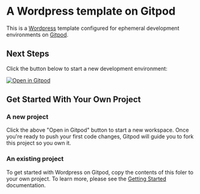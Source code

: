 # A Wordpress template on Gitpod

This is a [Wordpress](wordpress) template configured for ephemeral development environments on [Gitpod](https://www.gitpod.io/).

## Next Steps

Click the button below to start a new development environment:

[![Open in Gitpod](https://gitpod.io/button/open-in-gitpod.svg)](https://gitpod.io/#https://github.com/mujahidi/template-wordpress)

## Get Started With Your Own Project

### A new project

Click the above "Open in Gitpod" button to start a new workspace. Once you're ready to push your first code changes, Gitpod will guide you to fork this project so you own it.

### An existing project

To get started with Wordpress on Gitpod, copy the contents of this foler to your own project. To learn more, please see the [Getting Started](https://www.gitpod.io/docs/getting-started) documentation.
